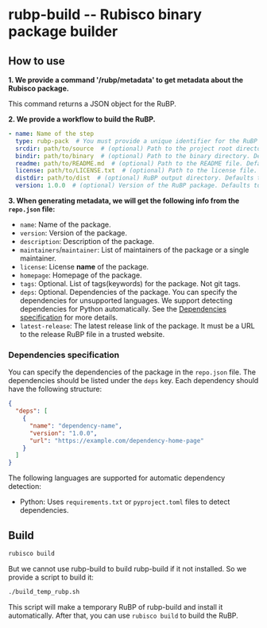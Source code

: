 # rubp-build -- Rubisco binary package builder

## How to use

**1. We provide a command '/rubp/metadata' to get metadata about the Rubisco package.**

This command returns a JSON object for the RuBP.

**2. We provide a workflow to build the RuBP.**

```yaml
- name: Name of the step
  type: rubp-pack  # You must provide a unique identifier for the RuBP build step.
  srcdir: path/to/source  # (optional) Path to the project root directory, where the `repo.json` file is located. Defaults to the current directory.
  bindir: path/to/binary  # (optional) Path to the binary directory. Defaults to `.bindir` in the project root. All files in this directory will be included in the RuBP. But only `<module name>/`, `res/` and `rubisco.json` is allowed for a RuBP. The metadata will be generated automatically to `<bindir>/rubisco.json`.
  readme: path/to/README.md  # (optional) Path to the README file. Defaults to `README.md`/`README.txt`/`README`.
  license: path/to/LICENSE.txt  # (optional) Path to the license file. Defaults to `LICENSE.md`/`LICENSE.txt`/`LICENSE`/`COPYING`.
  distdir: path/to/dist  # (optional) RuBP output directory. Defaults to `dist/` in the project root.
  version: 1.0.0  # (optional) Version of the RuBP package. Defaults to `${{ project.version }}`.
```

**3. When generating metadata, we will get the following info from the `repo.json` file:**

- `name`: Name of the package.
- `version`: Version of the package.
- `description`: Description of the package.
- `maintainers`/`maintainer`: List of maintainers of the package or a single maintainer.
- `license`: License **name** of the package.
- `homepage`: Homepage of the package.
- `tags`: Optional. List of tags(keywords) for the package. Not git tags.
- `deps`: Optional. Dependencies of the package. You can specify the dependencies for unsupported languages. We support detecting dependencies for Python automatically. See the [Dependencies specification](#dependencies-specification) for more details.
- `latest-release`: The latest release link of the package. It must be a URL to the release RuBP file in a trusted website.

### Dependencies specification

You can specify the dependencies of the package in the `repo.json` file. The dependencies should be listed under the `deps` key. Each dependency should have the following structure:

```json
{
  "deps": [
    {
      "name": "dependency-name",
      "version": "1.0.0",
      "url": "https://example.com/dependency-home-page"
    }
  ]
}
```

The following languages are supported for automatic dependency detection:

- Python: Uses `requirements.txt` or `pyproject.toml` files to detect dependencies.

## Build

```bash
rubisco build
```

But we cannot use rubp-build to build rubp-build if it not installed. So we provide a script to build it:

```bash
./build_temp_rubp.sh
```

This script will make a temporary RuBP of rubp-build and install it automatically. After that, you can use `rubisco build` to build the RuBP.
